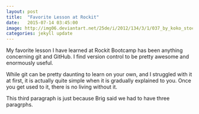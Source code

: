 ```yaml
---
layout: post
title:  "Favorite Lesson at Rockit"
date:   2015-07-14 03:45:00
image: http://img06.deviantart.net/25de/i/2012/134/3/1/037_by_koko_stock-d4zq28i.jpg
categories: jekyll update
---
```


My favorite lesson I have learned at Rockit Bootcamp has been anything concerning git and GitHub. I find version control to be pretty awesome and enormously useful.

While git can be pretty daunting to learn on your own, and I struggled with it at first, it is actually quite simple when it is gradually explained to you. Once you get used to it, there is no living without it.

This third paragraph is just because Brig said we had to have three paragrphs.